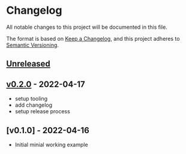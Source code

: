 # Changelog

All notable changes to this project will be documented in this file.

The format is based on [Keep a Changelog](https://keepachangelog.com/en/1.0.0/),
and this project adheres to [Semantic Versioning](https://semver.org/spec/v2.0.0.html).

## [Unreleased]

## [v0.2.0] - 2022-04-17

- setup tooling
- add changelog
- setup release process

## [v0.1.0] - 2022-04-16

- Initial minial working example

[Unreleased]: https://github.com/nim65s/cmw/compare/v0.2.0...main
[v0.2.0]: https://github.com/nim65s/cmw/compare/v0.1.0...v0.2.0
[v2.0.0]: https://github.com/nim65s/cmw/releases/tag/v0.1.0
